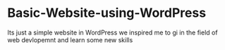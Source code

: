 # Basic-Website-using-WordPress
Its just a simple website in WordPress we inspired me to gi in the field of web devlopemnt and learn some new skills

